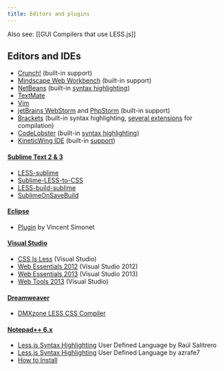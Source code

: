 ```yaml
---
title: Editors and plugins
---
```


Also see: [[GUI Compilers that use LESS.js]]

## Editors and IDEs

* [Crunch!](http://crunchapp.net/) (built-in support)
* [Mindscape Web Workbench][web-workbench] (built-in support)
* [NetBeans][netbeans] (built-in [syntax highlighting][netbeans-sh])
* [TextMate](https://github.com/appden/less.tmbundle)
* [Vim](https://github.com/groenewege/vim-less)
* [jetBrains WebStorm][webstorm] and [PhpStorm][phpstorm] (built-in support)
* [Brackets][brackets] (built-in syntax highlighting, [several extensions][brackets-ext] for compilation)
* [CodeLobster][codelobster] (built-in [syntax highlighting][codelobster-sh])
* [KineticWing IDE][kineticwing] (built-in [support][kineticwing-less])

#### [Sublime Text 2 & 3](http://sublimetext.com/)
* [LESS-sublime][LESS-sublime]
* [Sublime-LESS-to-CSS][Sublime-LESS-to-CSS]
* [LESS-build-sublime][LESS-build-sublime]
* [SublimeOnSaveBuild][SublimeOnSaveBuild]

#### [Eclipse](http://www.eclipse.org/)
* [Plugin](http://www.normalesup.org/~simonet/soft/ow/eclipse-less.en.html) by Vincent Simonet

#### [Visual Studio](http://www.visualstudio.com/)
* [CSS Is Less][CSSisLESS] (Visual Studio)
* [Web Essentials 2012][webessentials12] (Visual Studio 2012)
* [Web Essentials 2013][webessentials13] (Visual Studio 2013)
* [Web Tools 2013][mswebtools] (Visual Studio)

#### [Dreamweaver](http://www.adobe.com/products/dreamweaver.html)
* [DMXzone LESS CSS Compiler][dmx]

#### [Notepad++ 6.x][Npp]
* [Less.js Syntax Highlighting][Npp-Less-Salitrero] User Defined Language by Raúl Salitrero
* [Less.js Syntax Highlighting][Npp-Less-azrafe7] User Defined Language by azrafe7
* [How to Install][Npp-How-to]

<!-- invisible links -->

[SublimeOnSaveBuild]: https://github.com/alexnj/SublimeOnSaveBuild "Sublime Text Package for LESS.js"
[LESS-sublime]: https://github.com/danro/LESS-sublime "Sublime Text Package for LESS.js"
[LESS-build-sublime]: https://github.com/berfarah/LESS-build-sublime "Sublime Text Package for LESS.js"
[Sublime-LESS-to-CSS]: https://github.com/timdouglas/sublime-less2css "Sublime Text Package for LESS.js"
[webessentials12]: http://tinyurl.com/WebEssentials2012
[webessentials13]: http://vswebessentials.com/
[CSSisLESS]: http://visualstudiogallery.msdn.microsoft.com/dd5635b0-3c70-484f-abcb-cbdcabaa9923
[web-workbench]: http://visualstudiogallery.msdn.microsoft.com/2b96d16a-c986-4501-8f97-8008f9db141a
[dmx]: http://www.dmxzone.com/go/21514/dmxzone-less-css-compiler-features-unveiled/
[Npp]: http://notepad-plus-plus.org/
[Npp-Less-Salitrero]: http://sourceforge.net/apps/mediawiki/notepad-plus/?title=User_Defined_Language_Files#L
[Npp-Less-azrafe7]: https://github.com/azrafe7/LESS-for-Notepad-plusplus
[Npp-How-to]: http://sourceforge.net/apps/mediawiki/notepad-plus/?title=User_Defined_Language_Files#How_to_install_user_defined_language_files "how to install User Defined Language files"
[brackets]: http://brackets.io/
[brackets-ext]: https://github.com/adobe/brackets/wiki/Brackets-Extensions
[codelobster]: http://www.codelobster.com/
[codelobster-sh]: http://www.codelobster.com/sass_less.html
[netbeans]: https://netbeans.org/downloads/
[netbeans-sh]: http://wiki.netbeans.org/NetBeans_74_NewAndNoteworthy#CSS_Preprocessors
[webstorm]: http://www.jetbrains.com/webstorm/
[phpstorm]: http://www.jetbrains.com/phpstorm/
[mswebtools]: http://www.asp.net/downloads
[kineticwing]: http://kineticwing.com/download
[kineticwing-less]: http://kineticwing.com//assets/img/screenshots/LessEditor.png
